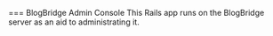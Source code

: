=== BlogBridge Admin Console
This Rails app runs on the BlogBridge server as an aid to administrating it.

